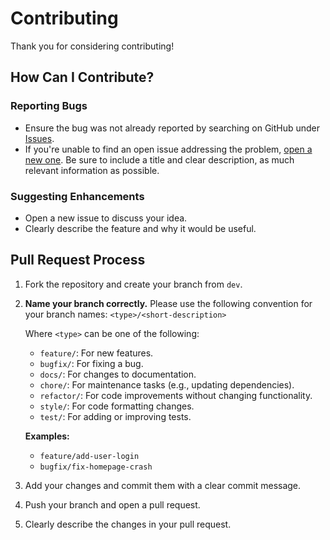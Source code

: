 # Contributing

Thank you for considering contributing!

## How Can I Contribute?

### Reporting Bugs

- Ensure the bug was not already reported by searching on GitHub under [Issues](https://github.com/J-shw/Menstrudel/issues).
- If you're unable to find an open issue addressing the problem, [open a new one](https://github.com/J-shw/Menstrudel/issues/new). Be sure to include a title and clear description, as much relevant information as possible.

### Suggesting Enhancements

- Open a new issue to discuss your idea.
- Clearly describe the feature and why it would be useful.

## Pull Request Process

1.  Fork the repository and create your branch from `dev`.

2.  **Name your branch correctly.** Please use the following convention for your branch names:
    `<type>/<short-description>`

    Where `<type>` can be one of the following:
    -   `feature/`: For new features.
    -   `bugfix/`: For fixing a bug.
    -   `docs/`: For changes to documentation.
    -   `chore/`: For maintenance tasks (e.g., updating dependencies).
    -   `refactor/`: For code improvements without changing functionality.
    -   `style/`: For code formatting changes.
    -   `test/`: For adding or improving tests.

    **Examples:**
    - `feature/add-user-login`
    - `bugfix/fix-homepage-crash`

3.  Add your changes and commit them with a clear commit message.

4.  Push your branch and open a pull request.

5.  Clearly describe the changes in your pull request.

